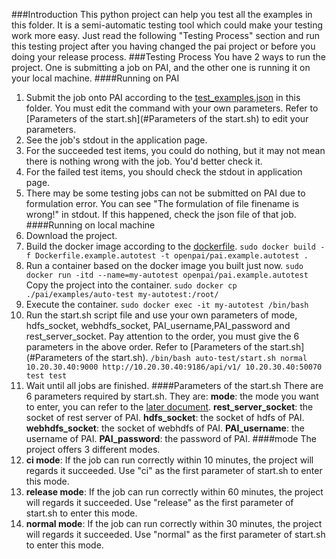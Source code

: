 ###Introduction
This python project can help you test all the examples in this folder. 
It is a semi-automatic testing tool which could make your testing work more easy.
Just read the following "Testing Process" section and run this testing project after you having changed the pai project or before you doing your release process. 
###Testing Process
You have 2 ways to run the project. 
One is submitting a job on PAI, and the other one is running it on your local machine.
####Running on PAI
1. Submit the job onto PAI according to the [test_examples.json]() in this folder.
You must edit the command with your own parameters. Refer to [Parameters of the start.sh](#Parameters of the start.sh) to edit your parameters.
2. See the job's stdout in the application page.
3. For the succeeded test items, you could do nothing, but it may not mean there is nothing wrong with the job. You'd better check it.
4. For the failed test items, you should check the stdout in application page.
5. There may be some testing jobs can not be submitted on PAI due to formulation error. You can see "The formulation of file finename is wrong!" in stdout. If this happened, check the json file of that job.
####Running on local machine
1. Download the project.
2. Build the docker image according to the [dockerfile]().
`sudo docker build -f Dockerfile.example.autotest -t openpai/pai.example.autotest .`
3. Run a container based on the docker image you built just now.
`sudo docker run -itd --name=my-autotest openpai/pai.example.autotest`
Copy the project into the container.
`sudo docker cp ./pai/examples/auto-test my-autotest:/root/`
4. Execute the container. `sudo docker exec -it my-autotest /bin/bash`
5. Run the start.sh script file and use your own parameters of mode, hdfs_socket, webhdfs_socket, PAI_username,PAI_password and rest_server_socket.
Pay attention to the order, you must give the 6 parameters in the above order. Refer to [Parameters of the start.sh](#Parameters of the start.sh).
`/bin/bash auto-test/start.sh normal 10.20.30.40:9000 http://10.20.30.40:9186/api/v1/ 10.20.30.40:50070 test test`
6. Wait until all jobs are finished.
####Parameters of the start.sh
There are 6 parameters required by start.sh. They are:
**mode**: the mode you want to enter, you can refer to the [later document](#mode).
**rest_server_socket**: the socket of rest server of PAI.
**hdfs_socket**: the socket of hdfs of PAI.
**webhdfs_socket**: the socket of webhdfs of PAI.
**PAI_username**: the username of PAI.
**PAI_password**: the password of PAI.
####mode
The project offers 3 different modes.
1. **ci mode**: If the job can run correctly within 10 minutes, the project will regards it succeeded.
Use "ci" as the first parameter of start.sh to enter this mode.
2. **release mode**: If the job can run correctly within 60 minutes, the project will regards it succeeded.
Use "release" as the first parameter of start.sh to enter this mode.
3. **normal mode**: If the job can run correctly within 30 minutes, the project will regards it succeeded.
Use "normal" as the first parameter of start.sh to enter this mode.
